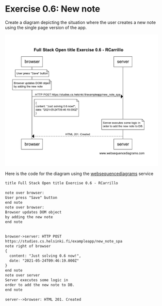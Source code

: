 # Exercise 0.6: New note
Create a diagram depicting the situation where the user creates a new note using the single page version of the app.

![Diagram for 0.6 exercise](0.6.PNG)

Here is the code for the diagram using the [websequencediagrams](https://www.websequencediagrams.com) service
```
title Full Stack Open title Exercise 0.6 - RCarrillo

note over browser:
User press "Save" button
end note
note over browser:
Browser updates DOM object 
by adding the new note 
end note


browser->server: HTTP POST https://studies.cs.helsinki.fi/exampleapp/new_note_spa
note right of browser
{
  content: "Just solving 0.6 now!",
  date: "2021-05-24T09:46:19.000Z"
}
end note
note over server
Server executes some logic in 
order to add the new note to DB.
end note

server-->browser: HTML 201. Created

```

